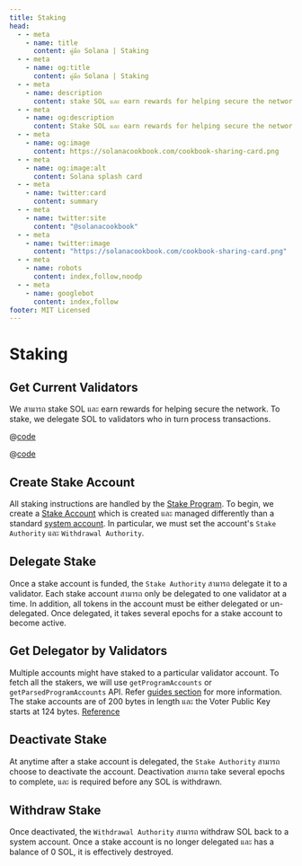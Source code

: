 ```yaml
---
title: Staking
head:
  - - meta
    - name: title
      content: คู่มือ Solana | Staking
  - - meta
    - name: og:title
      content: คู่มือ Solana | Staking
  - - meta
    - name: description
      content: stake SOL และ earn rewards for helping secure the network.
  - - meta
    - name: og:description
      content: Stake SOL และ earn rewards for helping secure the network. เรียนรู้เกี่ยวกับ Creating Stake Accounts, Delegate Stake, Withdraw Stake และ more references for Building บน Solana ได้ที่คู่มือ Solana.
  - - meta
    - name: og:image
      content: https://solanacookbook.com/cookbook-sharing-card.png
  - - meta
    - name: og:image:alt
      content: Solana splash card
  - - meta
    - name: twitter:card
      content: summary
  - - meta
    - name: twitter:site
      content: "@solanacookbook"
  - - meta
    - name: twitter:image
      content: "https://solanacookbook.com/cookbook-sharing-card.png"
  - - meta
    - name: robots
      content: index,follow,noodp
  - - meta
    - name: googlebot
      content: index,follow
footer: MIT Licensed
---
```


# Staking



## Get Current Validators

We สามารถ stake SOL และ earn rewards for helping secure the network. To stake, we delegate SOL to validators who in turn process transactions.

<CodeGroup>
  <CodeGroupItem title="TS" active>

@[code](@/code/staking/get-current-validators/get-current-validators.en.ts)

  </CodeGroupItem>
  <CodeGroupItem title="CLI">

@[code](@/code/staking/get-current-validators/get-current-validators.en.sh)

  </CodeGroupItem>
</CodeGroup>

## Create Stake Account

All staking instructions are handled by the [Stake Program](https://docs.solana.com/developing/runtime-facilities/programs#stake-program). To begin, we create a [Stake Account](https://docs.solana.com/staking/stake-accounts) which is created และ managed differently than a standard [system account](accounts.md#create-a-system-account). In particular, we must set the account's `Stake Authority` และ `Withdrawal Authority`.

<SolanaCodeGroup>
  <SolanaCodeGroupItem title="TS" active>

  <template v-slot:default>

@[code](@/code/staking/create-stake-account/create-stake-account.en.ts)

  </template>

  <template v-slot:preview>

@[code](@/code/staking/create-stake-account/create-stake-account.preview.en.ts)

  </template>

  </SolanaCodeGroupItem>
</SolanaCodeGroup>

## Delegate Stake

Once a stake account is funded, the `Stake Authority` สามารถ delegate it to a validator. Each stake account สามารถ only be delegated to one validator at a time. In addition, all tokens in the account must be either delegated or un-delegated. Once delegated, it takes several epochs for a stake account to become active.

<SolanaCodeGroup>
  <SolanaCodeGroupItem title="TS" active>

  <template v-slot:default>

@[code](@/code/staking/delegate-stake/delegate-stake.en.ts)

  </template>

  <template v-slot:preview>

@[code](@/code/staking/delegate-stake/delegate-stake.preview.en.ts)

  </template>

  </SolanaCodeGroupItem>
</SolanaCodeGroup>

## Get Delegator by Validators

Multiple accounts might have staked to a particular validator account. To fetch all the stakers, we will use `getProgramAccounts` or `getParsedProgramAccounts` API. Refer [guides section](/guides/get-program-accounts.html) for more information. The stake accounts are of 200 bytes in length และ the Voter Public Key starts at 124 bytes. [Reference](https://github.com/solana-labs/solana/blob/e960634909a9617fb98d5d836c9c4c5e0d9d59cc/sdk/program/src/stake/state.rs)

<SolanaCodeGroup>
  <SolanaCodeGroupItem title="TS" active>

  <template v-slot:default>

@[code](@/code/staking/get-delegators-by-validators/get-delegators-by-validators.en.ts)

  </template>

  <template v-slot:preview>

@[code](@/code/staking/get-delegators-by-validators/get-delegators-by-validators.preview.en.ts)

  </template>

  </SolanaCodeGroupItem>
</SolanaCodeGroup>

## Deactivate Stake

At anytime after a stake account is delegated, the `Stake Authority` สามารถ choose to deactivate the account. Deactivation สามารถ take several epochs to complete, และ is required before any SOL is withdrawn.

<SolanaCodeGroup>
  <SolanaCodeGroupItem title="TS" active>

  <template v-slot:default>

@[code](@/code/staking/deactivate-stake/deactivate-stake.en.ts)

  </template>

  <template v-slot:preview>

@[code](@/code/staking/deactivate-stake/deactivate-stake.preview.en.ts)

  </template>

  </SolanaCodeGroupItem>
</SolanaCodeGroup>

## Withdraw Stake

Once deactivated, the `Withdrawal Authority` สามารถ withdraw SOL back to a system account. Once a stake account is no longer delegated และ has a balance of 0 SOL, it is effectively destroyed.

<!-- <CodeGroup>
  <CodeGroupItem title="TS" active> -->
<SolanaCodeGroup>
  <SolanaCodeGroupItem title="TS" active>

  <template v-slot:default>

@[code](@/code/staking/withdraw-stake/withdraw-stake.en.ts)

  </template>

  <template v-slot:preview>

@[code](@/code/staking/withdraw-stake/withdraw-stake.preview.en.ts)

  </template>
  </SolanaCodeGroupItem>
</SolanaCodeGroup>

